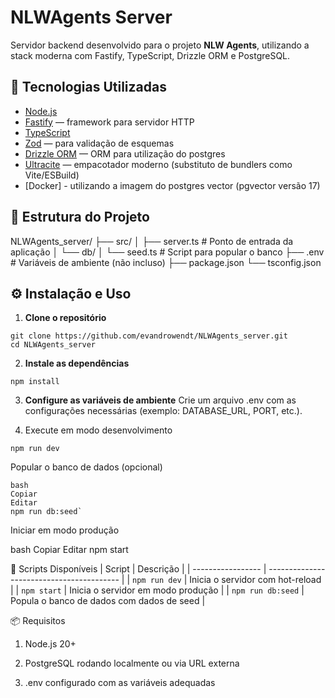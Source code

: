 # NLWAgents Server

Servidor backend desenvolvido para o projeto **NLW Agents**, utilizando a stack moderna com Fastify, TypeScript, Drizzle ORM e PostgreSQL.

## 🚀 Tecnologias Utilizadas

- [Node.js](https://nodejs.org/)
- [Fastify](https://fastify.dev/) — framework para servidor HTTP
- [TypeScript](https://www.typescriptlang.org/)
- [Zod](https://zod.dev/) — para validação de esquemas
- [Drizzle ORM](https://orm.drizzle.team/) — ORM para utilização do postgres
- [Ultracite](https://www.ultracite.dev/) — empacotador moderno (substituto de bundlers como Vite/ESBuild)
- [Docker] - utilizando a imagem do postgres vector (pgvector versão 17)

## 📁 Estrutura do Projeto

NLWAgents_server/
├── src/
│ ├── server.ts # Ponto de entrada da aplicação
│ └── db/
│ └── seed.ts # Script para popular o banco
├── .env # Variáveis de ambiente (não incluso)
├── package.json
└── tsconfig.json


## ⚙️ Instalação e Uso

1. **Clone o repositório**
```
git clone https://github.com/evandrowendt/NLWAgents_server.git
cd NLWAgents_server
```

2. **Instale as dependências**

``` npm install ```

3. **Configure as variáveis de ambiente**
Crie um arquivo .env com as configurações necessárias (exemplo: DATABASE_URL, PORT, etc.).

4. Execute em modo desenvolvimento

```
npm run dev
```

Popular o banco de dados (opcional)

```
bash
Copiar
Editar
npm run db:seed`
```
Iniciar em modo produção

bash
Copiar
Editar
npm start

🧪 Scripts Disponíveis
| Script            | Descrição                                 |
| ----------------- | ----------------------------------------- |
| `npm run dev`     | Inicia o servidor com hot-reload          |
| `npm start`       | Inicia o servidor em modo produção        |
| `npm run db:seed` | Popula o banco de dados com dados de seed |


📦 Requisitos
1. Node.js 20+

2. PostgreSQL rodando localmente ou via URL externa

3. .env configurado com as variáveis adequadas


